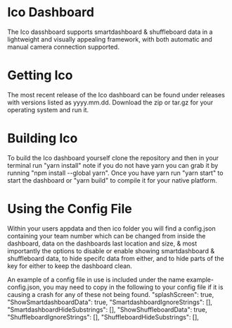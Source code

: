 # Ico Dashboard
The Ico dasshboard supports smartdashboard & shuffleboard data in a lightweight and visually appealing framework, with both automatic and manual camera connection supported.
# Getting Ico
The most recent release of the Ico dashboard can be found under releases with versions listed as yyyy.mm.dd. Download the zip or tar.gz for your operating system and run it.
# Building Ico
To build the Ico dashboard yourself clone the repository and then in your terminal run "yarn install" note if you do not have yarn you can grab it by running "npm install --global yarn". Once you have yarn run "yarn start" to start the dashboard or "yarn build" to compile it for your native platform.
# Using the Config File
Within your users appdata and then ico folder you will find a config.json containing your team number which can be changed from inside the dashboard, data on the dashboards last location and size, & most importantly the options to disable or enable showing smartdashboard & shuffleboard data, to hide specifc data from either, and to hide parts of the key for either to keep the dashboard clean.

An example of a config file in use is included under the name example-config.json, you may need to copy in the following to your config file if it is causing a crash for any of these not being found.
    "splashScreen": true,
	"ShowSmartdashboardData": true,
	"SmartdashboardIgnoreStrings": [],
	"SmartdashboardHideSubstrings": [],
	"ShowShuffleboardData": true,
	"ShuffleboardIgnoreStrings": [],
	"ShuffleboardHideSubstrings": [],
